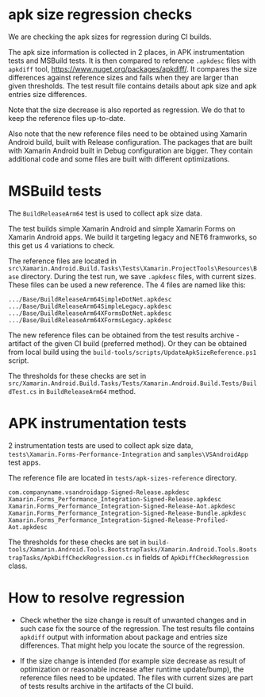 # apk size regression checks

We are checking the apk sizes for regression during CI builds.

The apk size information is collected in 2 places, in APK
instrumentation tests and MSBuild tests. It is then compared to
reference `.apkdesc` files with `apkdiff` tool,
https://www.nuget.org/packages/apkdiff/. It compares
the size differences against reference sizes and fails when
they are larger than given thresholds. The test result file contains
details about apk size and apk entries size differences.

Note that the size decrease is also reported as regression. We
do that to keep the reference files up-to-date.

Also note that the new reference files need to be obtained
using Xamarin Android build, built with Release configuration.
The packages that are built with Xamarin Android built in Debug
configuration are bigger. They contain additional code
and some files are built with different optimizations.

# MSBuild tests

The `BuildReleaseArm64` test is used to collect apk size data.

The test builds simple Xamarin Android and simple Xamarin Forms
on Xamarin Android apps. We build it targeting legacy and NET6
framworks, so this get us 4 variations to check.

The reference files are located
in `src\Xamarin.Android.Build.Tasks\Tests\Xamarin.ProjectTools\Resources\Base`
directory. During the test run, we save `.apkdesc` files, with
current sizes. These files can be used a new reference. The 4 files
are named like this:

    .../Base/BuildReleaseArm64SimpleDotNet.apkdesc
    .../Base/BuildReleaseArm64SimpleLegacy.apkdesc
    .../Base/BuildReleaseArm64XFormsDotNet.apkdesc
    .../Base/BuildReleaseArm64XFormsLegacy.apkdesc

The new reference files can be obtained from the test results
archive - artifact of the given CI build (preferred method).
Or they can be obtained from local build using
the `build-tools/scripts/UpdateApkSizeReference.ps1` script.

The thresholds for these checks are set
in `src/Xamarin.Android.Build.Tasks/Tests/Xamarin.Android.Build.Tests/BuildTest.cs`
in `BuildReleaseArm64` method.

# APK instrumentation tests

2 instrumentation tests are used to collect apk size data,
`tests\Xamarin.Forms-Performance-Integration` and
`samples\VSAndroidApp` test apps.

The reference file are located in `tests/apk-sizes-reference` directory.

    com.companyname.vsandroidapp-Signed-Release.apkdesc
    Xamarin.Forms_Performance_Integration-Signed-Release.apkdesc
    Xamarin.Forms_Performance_Integration-Signed-Release-Aot.apkdesc
    Xamarin.Forms_Performance_Integration-Signed-Release-Bundle.apkdesc
    Xamarin.Forms_Performance_Integration-Signed-Release-Profiled-Aot.apkdesc

The thresholds for these checks are set
in `build-tools/Xamarin.Android.Tools.BootstrapTasks/Xamarin.Android.Tools.BootstrapTasks/ApkDiffCheckRegression.cs`
in fields of `ApkDiffCheckRegression` class.

# How to resolve regression

* Check whether the size change is result of unwanted changes and
in such case fix the source of the regression. The test results
file contains `apkdiff` output with information about package and
entries size differences. That might help you locate the source
of the regression.

* If the size change is intended (for example size decrease as
result of optimization or reasonable increase after runtime
update/bump), the reference files need to be updated. The files
with current sizes are part of tests results archive in the artifacts
of the CI build.
